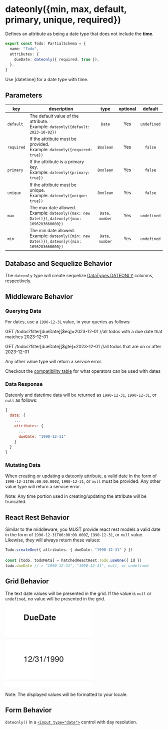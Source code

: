 # dateonly({min, max, default, primary, unique, required})

Defines an attribute as being a date type that does not include the **time**.

```ts
export const Todo: PartialSchema = {
  name: "Todo",
  attributes: {
    dueDate: dateonly({ required: true }),
  },
}
```
Use [datetime] for a date type with time.

## Parameters

| key        | description                                                                                                               |      type       | optional |   default   |
| ---------- | ------------------------------------------------------------------------------------------------------------------------- | :-------------: | :------: | :---------: |
| `default`  | The default value of the attribute. <br/> Example: `dateonly({default: 2023-10-02})`                        |     `Date`      |   Yes    | `undefined` |
| `required` | If the attribute must be provided. <br/> Example: `dateonly({required: true})`                                            |    `Boolean`    |   Yes    |   `false`   |
| `primary`  | If the attribute is a primary key. <br/> Example: `dateonly({primary: true})`                                             |    `Boolean`    |   Yes    |   `false`   |
| `unique`   | If the attribute must be unique. <br/> Example: `dateonly({unique: true})`                                                |    `Boolean`    |   Yes    |   `false`   |
| `max`      | The max date allowed. <br/> Example: `dateonly({max: new Date()})`, `dateonly({max: 1696283660000})`                      | `Date, number`  |   Yes    | `undefined` |
| `min`      | The min date allowed. <br/> Example: `dateonly({min: new Date()})`, `dateonly({min: 1696283660000})`                      | `Date, number`  |   Yes    | `undefined` |

## Database and Sequelize Behavior

The  `dateonly` type will create sequelize [DataTypes.DATEONLY](https://sequelize.org/docs/v6/core-concepts/model-basics/#dates) columns, respectively.

## Middleware Behavior

### Querying Data

For dates, use a `1990-12-31` value, in your queries as follows:

GET /todos?filter[dueDate][$eq]=2023-12-01 //all todos with a due date that matches 2023-12-01

GET /todos?filter[dueDate][$gte]=2023-12-01 //all todos that are on or after 2023-12-01

Any other value type will return a service error.

Checkout the [compatibility table](../../filtering-data/filtering-data.md#compatibility) for what operators can be used with dates

### Data Response

Dateonly and datetime data will be returned as `1990-12-31`, `1990-12-31`, or `null` as follows:

```js
{
  data: {
    ...
    attributes: {
      ...
      dueDate: "1990-12-31"
    }
  }
}
```

### Mutating Data

When creating or updating a dateonly attribute, a valid date in the form of `1990-12-31T06:00:00.000Z`, `1990-12-31`, or `null` must be provided. Any other value type will return a service error.


Note: Any time portion used in creating/updating the attribute will be truncated.

## React Rest Behavior

Similar to the middleware, you MUST provide react rest models a valid date in the form of `1990-12-31T06:00:00.000Z`, `1990-12-31`, or `null` value. Likewise, they will always return these values:

```ts
Todo.createOne({ attributes: { dueDate: "1990-12-31" } })

const [todo, todoMeta] = hatchedReactRest.Todo.useOne({ id })
todo.dueDate //-> "1990-12-31", "1990-12-31", null, or undefined
```

## Grid Behavior

The text date values will be presented in the grid. If the value is `null` or `undefined`, no value will be presented in the grid.

![Grid Example](../../attachments/dateonly-column.png)

Note: The displayed values will be formatted to your locale.

## Form Behavior

`dateonly()` in a [`<input type="date">`](https://developer.mozilla.org/en-US/docs/Web/HTML/Element/input/date) control with day resolution.
